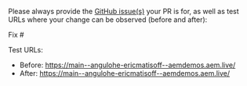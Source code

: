 Please always provide the [GitHub issue(s)](../issues) your PR is for, as well as test URLs where your change can be observed (before and after):

Fix #<gh-issue-id>

Test URLs:
- Before: https://main--angulohe-ericmatisoff--aemdemos.aem.live/
- After: https://main--angulohe-ericmatisoff--aemdemos.aem.live/
